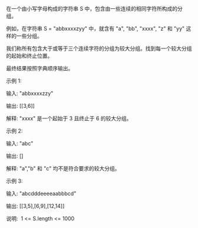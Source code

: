 在一个由小写字母构成的字符串 S 中，包含由一些连续的相同字符所构成的分组。

例如，在字符串 S = "abbxxxxzyy" 中，就含有 "a", "bb", "xxxx", "z" 和 "yy" 这样的一些分组。

我们称所有包含大于或等于三个连续字符的分组为较大分组。找到每一个较大分组的起始和终止位置。

最终结果按照字典顺序输出。

示例 1:

输入: "abbxxxxzzy"

输出: [[3,6]]

解释: "xxxx" 是一个起始于 3 且终止于 6 的较大分组。

示例 2:

输入: "abc"

输出: []

解释: "a","b" 和 "c" 均不是符合要求的较大分组。

示例 3:

输入: "abcdddeeeeaabbbcd"

输出: [[3,5],[6,9],[12,14]]

说明:  1 <= S.length <= 1000
